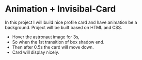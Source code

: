 # Animation + Invisibal-Card
In this project I will build nice profile card and have animation be a background. Project will be built based on HTML and CSS.
* Hover the astronaut image for 3s, 
* So when the 1st transition of box shadow end. 
* Then after 0.5s the card will move down. 
* Card will display nicely. 


### 